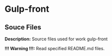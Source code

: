# Gulp-front 
## Souce Files

**Description:** Source files used for work gulp-front

**!!! Warning !!!:** Read specified README.md files.
